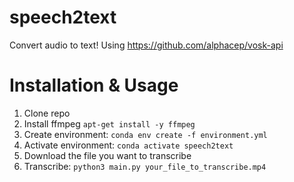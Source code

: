 # speech2text
Convert audio to text! Using https://github.com/alphacep/vosk-api


# Installation & Usage
1. Clone repo 
2. Install ffmpeg `apt-get install -y ffmpeg`
3. Create environment: `conda env create -f environment.yml`
4. Activate environment: `conda activate speech2text`
5. Download the file you want to transcribe
6. Transcribe: `python3 main.py your_file_to_transcribe.mp4`
 